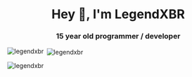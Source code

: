 <h1 align="center">Hey 👋, I'm LegendXBR</h1>
<h3 align="center">15 year old programmer / developer</h3>

<p><img align="left" src="https://github-readme-stats.vercel.app/api/top-langs?username=legendxbr&show_icons=true&locale=en&layout=compact" alt="legendxbr" /></p>

<p>&nbsp;<img align="center" src="https://github-readme-stats.vercel.app/api?username=legendxbr&show_icons=true&locale=en" alt="legendxbr" /></p>

<p><img align="center" src="https://github-readme-streak-stats.herokuapp.com/?user=legendxbr&" alt="legendxbr" /></p>
